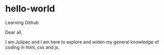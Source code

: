 # hello-world
Learning Github

Dear all,

I am Julipac and I am here to explore and widen my general knowledge of coding in html, css and js.
